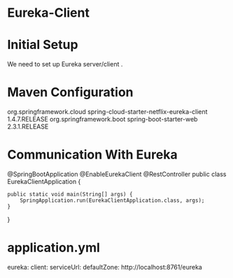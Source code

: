 # Eureka-Client

# Initial Setup
We need to set up Eureka server/client .

# Maven Configuration
<dependency>
    <groupId>org.springframework.cloud</groupId>
    <artifactId>spring-cloud-starter-netflix-eureka-client</artifactId>
    <version>1.4.7.RELEASE</version>
</dependency>
<dependency>
    <groupId>org.springframework.boot</groupId>
    <artifactId>spring-boot-starter-web</artifactId>
    <version>2.3.1.RELEASE</version>
</dependency>

# Communication With Eureka

@SpringBootApplication
@EnableEurekaClient
@RestController
public class EurekaClientApplication  {

    public static void main(String[] args) {
        SpringApplication.run(EurekaClientApplication.class, args);
    }
}

# application.yml
eureka:
  client:
    serviceUrl:
      defaultZone: http://localhost:8761/eureka
